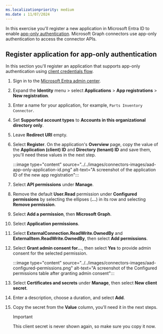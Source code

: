 ```yaml
---
ms.localizationpriority: medium
ms.date : 11/07/2024
---
```


<!-- markdownlint-disable MD041 -->

In this exercise you'll register a new application in Microsoft Entra ID to enable [app-only authentication](/graph/auth-v2-service). Microsoft Graph connectors use app-only authentication to access the connector APIs.

## Register application for app-only authentication

In this section you'll register an application that supports app-only authentication using [client credentials flow](/azure/active-directory/develop/v2-oauth2-client-creds-grant-flow).

1. Sign in to the [Microsoft Entra admin center](https://entra.microsoft.com).

1. Expand the **Identity** menu > select **Applications** > **App registrations** > **New registration**.

1. Enter a name for your application, for example, `Parts Inventory Connector`.

1. Set **Supported account types** to **Accounts in this organizational directory only**.

1. Leave **Redirect URI** empty.

1. Select **Register**. On the application's **Overview** page, copy the value of the **Application (client) ID** and **Directory (tenant) ID** and save them, you'll need these values in the next step.

    :::image type="content" source="../../images/connectors-images/aad-app-only-application-id.png" alt-text="A screenshot of the application ID of the new app registration":::

1. Select **API permissions** under **Manage**.

1. Remove the default **User.Read** permission under **Configured permissions** by selecting the ellipses (**...**) in its row and selecting **Remove permission**.

1. Select **Add a permission**, then **Microsoft Graph**.

1. Select **Application permissions**.

1. Select **ExternalConnection.ReadWrite.OwnedBy** and **ExternalItem.ReadWrite.OwnedBy**, then select **Add permissions**.

1. Select **Grant admin consent for...**, then select **Yes** to provide admin consent for the selected permission.

    :::image type="content" source="../../images/connectors-images/aad-configured-permissions.png" alt-text="A screenshot of the Configured permissions table after granting admin consent":::

1. Select **Certificates and secrets** under **Manage**, then select **New client secret**.

1. Enter a description, choose a duration, and select **Add**.

1. Copy the secret from the **Value** column, you'll need it in the next steps.

    > [!IMPORTANT]
    > This client secret is never shown again, so make sure you copy it now.
